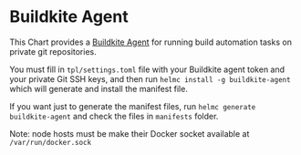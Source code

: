 # Buildkite Agent

This Chart provides a [Buildkite Agent](https://buildkite.com/docs/agent) for running build automation tasks on private git repositories.

You must fill in `tpl/settings.toml` file with your Buildkite agent token and your private Git SSH keys, and then run `helmc install -g buildkite-agent` which will generate and install the manifest file.

If you want just to generate the manifest files, run `helmc generate buildkite-agent` and check the files in `manifests` folder.

Note: node hosts must be make their Docker socket available at `/var/run/docker.sock`
